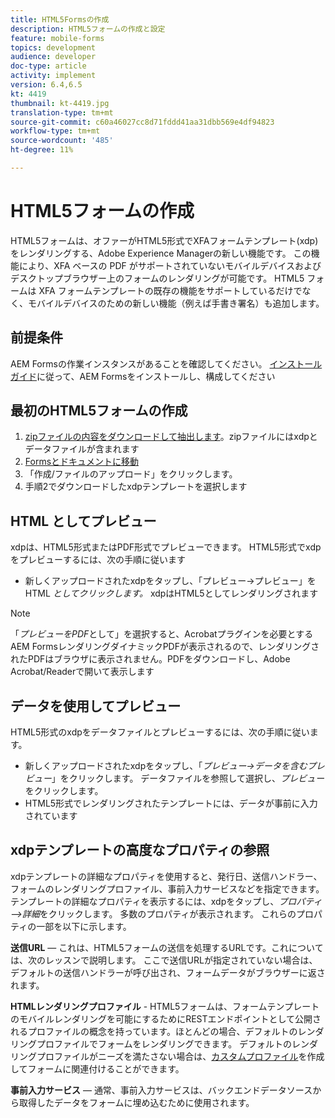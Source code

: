 ```yaml
---
title: HTML5Formsの作成
description: HTML5フォームの作成と設定
feature: mobile-forms
topics: development
audience: developer
doc-type: article
activity: implement
version: 6.4,6.5
kt: 4419
thumbnail: kt-4419.jpg
translation-type: tm+mt
source-git-commit: c60a46027cc8d71fddd41aa31dbb569e4df94823
workflow-type: tm+mt
source-wordcount: '485'
ht-degree: 11%

---
```



# HTML5フォームの作成

HTML5フォームは、オファーがHTML5形式でXFAフォームテンプレート(xdp)をレンダリングする、Adobe Experience Managerの新しい機能です。 この機能により、XFA ベースの PDF がサポートされていないモバイルデバイスおよびデスクトップブラウザー上のフォームのレンダリングが可能です。 HTML5 フォームは XFA フォームテンプレートの既存の機能をサポートしているだけでなく、モバイルデバイスのための新しい機能（例えば手書き署名）も追加します。

## 前提条件

AEM Formsの作業インスタンスがあることを確認してください。 [インストールガイド](https://docs.adobe.com/content/help/en/experience-manager-65/forms/install-aem-forms/osgi-installation/installing-configuring-aem-forms-osgi.html)に従って、AEM Formsをインストールし、構成してください

## 最初のHTML5フォームの作成

1. [zipファイルの内容をダウンロードして抽出します](assets/assets.zip)。zipファイルにはxdpとデータファイルが含まれます
2. [Formsとドキュメントに移動](http://localhost:4502/aem/forms.html/content/dam/formsanddocuments)
3. 「作成/ファイルのアップロード」をクリックします。
4. 手順2でダウンロードしたxdpテンプレートを選択します

## HTML としてプレビュー

xdpは、HTML5形式またはPDF形式でプレビューできます。 HTML5形式でxdpをプレビューするには、次の手順に従います

* 新しくアップロードされたxdpをタップし、「プレビュー->プレビュー」をHTML _としてクリックします。_ xdpはHTML5としてレンダリングされます

>[!NOTE]
>「_プレビューをPDF_&#x200B;として」を選択すると、Acrobatプラグインを必要とするAEM FormsレンダリングダイナミックPDFが表示されるので、レンダリングされたPDFはブラウザに表示されません。PDFをダウンロードし、Adobe Acrobat/Readerで開いて表示します


## データを使用してプレビュー

HTML5形式のxdpをデータファイルとプレビューするには、次の手順に従います。

* 新しくアップロードされたxdpをタップし、「_プレビュー->データを含むプレビュー_」をクリックします。 データファイルを参照して選択し、_プレビュー_&#x200B;をクリックします。
* HTML5形式でレンダリングされたテンプレートには、データが事前に入力されています

## xdpテンプレートの高度なプロパティの参照

xdpテンプレートの詳細なプロパティを使用すると、発行日、送信ハンドラー、フォームのレンダリングプロファイル、事前入力サービスなどを指定できます。 テンプレートの詳細なプロパティを表示するには、xdpをタップし、_プロパティ —>詳細_&#x200B;をクリックします。 多数のプロパティが表示されます。 これらのプロパティの一部を以下に示します。

**送信URL**  — これは、HTML5フォームの送信を処理するURLです。これについては、次のレッスンで説明します。 ここで送信URLが指定されていない場合は、デフォルトの送信ハンドラーが呼び出され、フォームデータがブラウザーに返されます。

**HTMLレンダリングプロファイル** - HTML5フォームは、フォームテンプレートのモバイルレンダリングを可能にするためにRESTエンドポイントとして公開されるプロファイルの概念を持っています。ほとんどの場合、デフォルトのレンダリングプロファイルでフォームをレンダリングできます。 デフォルトのレンダリングプロファイルがニーズを満たさない場合は、[カスタムプロファイル](https://docs.adobe.com/content/help/en/experience-manager-64/forms/html5-forms/custom-profile.html)を作成してフォームに関連付けることができます。

**事前入力サービス**  — 通常、事前入力サービスは、バックエンドデータソースから取得したデータをフォームに埋め込むために使用されます。

